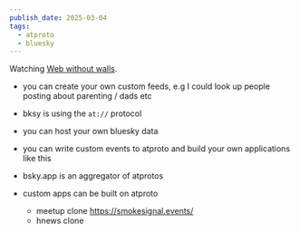 ```yaml
---
publish_date: 2025-03-04
tags:
  - atproto
  - bluesky
---
```


  
Watching [Web without walls](https://www.youtube.com/watch?v=F1sJW6nTP6E). 
- you can create your own custom feeds, e.g I could look up people posting about parenting / dads etc

- bksy is using the `at://` protocol 
- you can host your own bluesky data
- you can write custom events to atproto and build your own applications like this
- bsky.app is an aggregator of atprotos 
- custom apps can be built on atproto
    - meetup clone https://smokesignal.events/
    - hnews clone 
